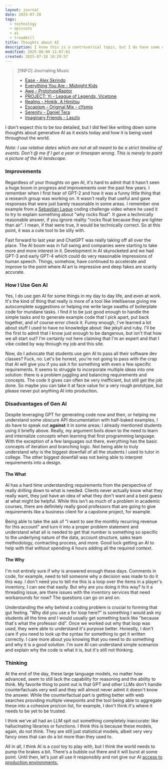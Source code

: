 ```yaml
---
layout: journal
date: 2025-07-28
tags:
  - technology
  - opinions
  - ai
  - treadmill
title: Thoughts about AI
description: I know this is a controversial topic, but I do have some opinions about AI currently and in the future.  You may be surprised with what I think about it.
modified: 2025-08-09 11:07:01
created: 2025-07-28 10:29:57
---
```

> [!INFO] Journaling Music
>
> - [Ease - Alex Skrindo](https://open.spotify.com/track/2ugvEH75Kd3uBc1HPu6MBM)
> - [Everything You Are - Midnight Kids](https://open.spotify.com/track/3oVCOWLczsNxTIupvoDRWs)
> - [Awe - PrototypeRaptor](https://open.spotify.com/track/4IPoTjfrZKRrDCHwJT07y0)
> - [PROJECT: Yi - League of Legends, Vicetone](https://open.spotify.com/track/2KdWkMZBtbBXFVc6aZxWJI)
> - [Realms - Hinkik, A Himitsu](https://open.spotify.com/track/5JBGN8R0mRAzmvDKFNkVmY)
> - [Escapism - Original Mix - cYsmix](https://open.spotify.com/track/1kkXrOWL2Ui4xPpusTNTgZ)
> - [Serenity - Daniel Tera](https://open.spotify.com/track/3TEFTxQ0qNkiN8a5h3tEfK)
> - [Imaginary Friends - Laszlo](https://open.spotify.com/track/0vWNYtuoZGZ4a3uZwQKCGm)

I don't expect this to be too detailed, but I did feel like writing down some thoughts about generative AI as it exists today and how it is being used throughout the world.

*Note: I use relative dates which are not at all meant to be a strict timeline of events.  Don't @ me if I get a year or timespan wrong.  This is merely to paint a picture of the AI landscape.*
### Improvements
Regardless of your thoughts on gen AI, it's hard to admit that it hasn't seen a huge boom in progress and improvements over the past few years.  I remember when I first hear of GPT-2 and how it was a funny little thing that a research group was working on.  It wasn't really that useful and gave responses that were just barely reasonable in some areas.  I remember one example from a [Sebastian Lague](https://www.youtube.com/c/SebastianLague) coding challenge video where he used it to try to explain something about "why rocks float".  It gave a technically reasonable answer, if you ignore reality "rocks float because they are lighter than air".  I mean, if that were true, it would be technically correct.  So at this point, it was a cute tool to be silly with.

Fast forward to last year and ChatGPT was really taking off all over the place.  The AI boom was in full swing and companies were starting to take more and more interest in it.  Development in AI skyrocketed and we had GPT-3 and early GPT-4 which could do very reasonable impressions of human speech.  Things, somehow, have continued to accelerate and improve to the point where AI art is impressive and deep fakes are scarily accurate.
### How I Use Gen AI
Yes, I do use gen AI for some things in my day to day life, and even at work.  It's the kind of thing that really is more of a tool like intellisense giving me autocomplete suggestions or helping me write large swaths of boilerplate code for mundane tasks.  I find it to be just good enough to handle the simple tasks and to generate example code that I pick apart, put back together, and of course error check it.  Funny enough, I've learned a lot about stuff I used to have no knowledge about: like jekyll and ruby.  I'll be the first to admit that I know just enough to be dangerous, but isn't that how we all start out?  I'm certainly not here claiming that I'm an expert and that I vibe coded by way through my job and this site.

Now, do I advocate that students use gen AI to pass all their software dev classes? Fuck, no.  Let's be honest, you're not going to pass with the crap that AI will give you if you ask it for something with even a few specific requirements.  It seems to struggle to incorporate multiple ideas into one solution: there is a problem juggling and balancing requirements and concepts.  The code it gives can often be very inefficient, but still get the job done.  So maybe you can take it at face value for a very rough prototype, but please never put anything AI into production.
### Disadvantages of Gen AI
Despite leveraging GPT for generating code now and then, or helping me understand some obscure API documentation with half-baked examples, I do have to speak out **against** it in some areas: I already mentioned students using it briefly above.  Really, my argument boils down to the need to learn and internalize *concepts* when learning that first programming language.  With the exception of a few languages out there, everything has the basic concepts of iteration and branching logic.  Not being able to truly understand *why* is the biggest downfall of all the students I used to tutor in college.  The other biggest downfall was not being able to interpret requirements into a design.
#### The What
AI has a hard time understanding requirements from the perspective of really drilling down to what is needed.  Clients never actually know what they really want, they just have an idea of what they don't want and a best guess at what might be helpful. While this isn't as much of a problem in academic courses, there are definitely really good professors that are going to give requirements like a business client for a capstone project, for example.

Being able to take the ask of "I want to see the monthly recurring revenue for this account" and turn it into a proper problem statement and understand what all is needed to get that number is something so specific to the underlying nature of the data, account structure, sales team methodology, contracting process, and more.  Good luck getting an AI to help with that without spending 4 hours adding all the required context.
#### The Why
I'm not entirely sure if *why* is answered enough these days.  Comments in code, for example, need to tell someone why a decision was made to do it this way.  I don't need you to tell me this is a loop over the items in a player's inventory, I can see that easily.  But why are you doing it this way? Is it a threading issue, are there issues with the inventory services that need workarounds for now? The questions can go on and on.

Understanding the why behind a coding problem is crucial to forming that gut feeling.  "Why did you use a for loop here?" is something I would ask my students all the time and I would usually get something back like "because that's what the professor did".  Once we worked out why that loop was used, they were able to understand it's purpose better.  Honestly, I don't care if you need to look up the syntax for something to get it written correctly.  I care more about you knowing that you need to do something and why it is a good solution.  I'm sure AI can understand simple scenarios and explain why the code is what it is, but it's still not thinking.
### Thinking
At the end of the day, these large language models, no matter how advanced, seem to still lack the capability for reasoning and the ability to think.  My favorite thing to point out is that GPT and other LLMs don't handle counterfactuals very well and they will almost never admit it doesn't know the answer.  While the counterfactual part is getting better with web searches providing multiple viewpoints and the tool being able to aggregate these into a cohesive pro/con list, for example, I don't think it's where it needs to be yet to be trusted.

I think we've all had an LLM spit out something completely inaccurate: like hallucinating libraries or functions.  I think this is because these models, again, do not think.  They are still just statistical models, albeit very very fancy ones that can do a lot more than they used to.

All in all, I think AI is a cool toy to play with, but I think the world needs to pump the brakes a bit.  There's a bubble out there and it will burst at some point.  Until then, let's just all use it responsibly and not give our AI [access to production environments.](https://www.reddit.com/r/Futurology/comments/1m9pv9b/replits_ceo_apologizes_after_its_ai_agent_wiped_a/)